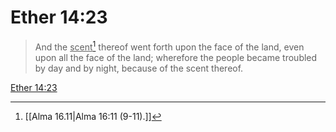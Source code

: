 # Ether 14:23

> And the <u>scent</u>[^a] thereof went forth upon the face of the land, even upon all the face of the land; wherefore the people became troubled by day and by night, because of the scent thereof.

[Ether 14:23](https://www.churchofjesuschrist.org/study/scriptures/bofm/ether/14?lang=eng&id=p23#p23)


[^a]: [[Alma 16.11|Alma 16:11 (9-11).]]
